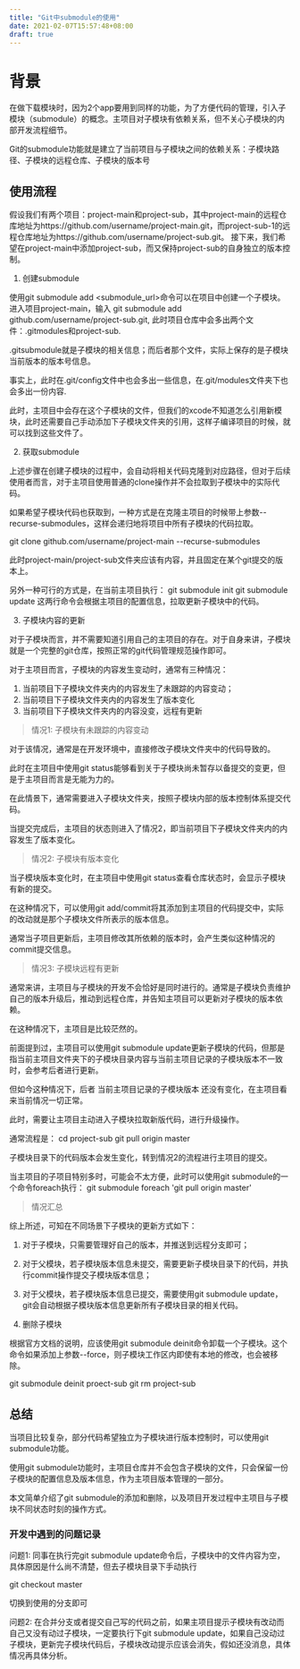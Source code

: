 ```yaml
---
title: "Git中submodule的使用"
date: 2021-02-07T15:57:48+08:00
draft: true
---
```


# 背景
在做下载模块时，因为2个app要用到同样的功能，为了方便代码的管理，引入子模块（submodule）的概念。主项目对子模块有依赖关系，但不关心子模块的内部开发流程细节。

Git的submodule功能就是建立了当前项目与子模块之间的依赖关系：子模块路径、子模块的远程仓库、子模块的版本号

## 使用流程

假设我们有两个项目：project-main和project-sub，其中project-main的远程仓库地址为https://github.com/username/project-main.git，而project-sub-1的远程仓库地址为https://github.com/username/project-sub.git。
接下来，我们希望在project-main中添加project-sub，而又保持project-sub的自身独立的版本控制。

1. 创建submodule

使用git submodule add <submodule_url>命令可以在项目中创建一个子模块。进入项目project-main，输入
git submodule add github.com/username/project-sub.git,
此时项目仓库中会多出两个文件：.gitmodules和project-sub.

.gitsubmodule就是子模块的相关信息；而后者那个文件，实际上保存的是子模块当前版本的版本号信息。

事实上，此时在.git/config文件中也会多出一些信息，在.git/modules文件夹下也会多出一份内容.

此时，主项目中会存在这个子模块的文件，但我们的xcode不知道怎么引用新模块，此时还需要自己手动添加下子模块文件夹的引用，这样子编译项目的时候，就可以找到这些文件了。

2. 获取submodule

上述步骤在创建子模块的过程中，会自动将相关代码克隆到对应路径，但对于后续使用者而言，对于主项目使用普通的clone操作并不会拉取到子模块中的实际代码。

如果希望子模块代码也获取到，一种方式是在克隆主项目的时候带上参数--recurse-submodules，这样会递归地将项目中所有子模块的代码拉取。

git clone github.com/username/project-main --recurse-submodules

此时project-main/project-sub文件夹应该有内容，并且固定在某个git提交的版本上。

另外一种可行的方式是，在当前主项目执行：
git submodule init
git submodule update
这两行命令会根据主项目的配置信息，拉取更新子模块中的代码。

3. 子模块内容的更新

对于子模块而言，并不需要知道引用自己的主项目的存在。对于自身来讲，子模块就是一个完整的git仓库，按照正常的git代码管理规范操作即可。

对于主项目而言，子模块的内容发生变动时，通常有三种情况：
1. 当前项目下子模块文件夹内的内容发生了未跟踪的内容变动；
2. 当前项目下子模块文件夹内的内容发生了版本变化
3. 当前项目下子模块文件夹内的内容没变，远程有更新

> 情况1: 子模块有未跟踪的内容变动

对于该情况，通常是在开发环境中，直接修改子模块文件夹中的代码导致的。

此时在主项目中使用git status能够看到关于子模块尚未暂存以备提交的变更，但是于主项目而言是无能为力的。

在此情景下，通常需要进入子模块文件夹，按照子模块内部的版本控制体系提交代码。

当提交完成后，主项目的状态则进入了情况2，即当前项目下子模块文件夹内的内容发生了版本变化。

> 情况2: 子模块有版本变化

当子模块版本变化时，在主项目中使用git status查看仓库状态时，会显示子模块有新的提交。

在这种情况下，可以使用git add/commit将其添加到主项目的代码提交中，实际的改动就是那个子模块文件所表示的版本信息。

通常当子项目更新后，主项目修改其所依赖的版本时，会产生类似这种情况的commit提交信息。

> 情况3: 子模块远程有更新

通常来讲，主项目与子模块的开发不会恰好是同时进行的。通常是子模块负责维护自己的版本升级后，推动到远程仓库，并告知主项目可以更新对子模块的版本依赖。

在这种情况下，主项目是比较茫然的。

前面提到过，主项目可以使用git submodule update更新子模块的代码，但那是指当前主项目文件夹下的子模块目录内容与当前主项目记录的子模块版本不一致时，会参考后者进行更新。

但如今这种情况下，后者 当前主项目记录的子模块版本 还没有变化，在主项目看来当前情况一切正常。

此时，需要让主项目主动进入子模块拉取新版代码，进行升级操作。

通常流程是：
cd project-sub
git pull origin master

子模块目录下的代码版本会发生变化，转到情况2的流程进行主项目的提交。

当主项目的子项目特别多时，可能会不太方便，此时可以使用git submodule的一个命令foreach执行：
git submodule foreach 'git pull origin master'

> 情况汇总

综上所述，可知在不同场景下子模块的更新方式如下：
1. 对于子模块，只需要管理好自己的版本，并推送到远程分支即可；
2. 对于父模块，若子模块版本信息未提交，需要更新子模块目录下的代码，并执行commit操作提交子模块版本信息；
3. 对于父模块，若子模块版本信息已提交，需要使用git submodule update，git会自动根据子模块版本信息更新所有子模块目录的相关代码。

4. 删除子模块

根据官方文档的说明，应该使用git submodule deinit命令卸载一个子模块。这个命令如果添加上参数--force，则子模块工作区内即使有本地的修改，也会被移除。

git submodule deinit proect-sub
git rm project-sub

## 总结

当项目比较复杂，部分代码希望独立为子模块进行版本控制时，可以使用git submodule功能。

使用git submodule功能时，主项目仓库并不会包含子模块的文件，只会保留一份子模块的配置信息及版本信息，作为主项目版本管理的一部分。

本文简单介绍了git submodule的添加和删除，以及项目开发过程中主项目与子模块不同状态时刻的操作方式。

### 开发中遇到的问题记录

问题1: 同事在执行完git submodule update命令后，子模块中的文件内容为空，具体原因是什么尚不清楚，但去子模块目录下手动执行

git checkout master

切换到使用的分支即可

问题2: 在合并分支或者提交自己写的代码之前，如果主项目提示子模块有改动而自己又没有动过子模块，一定要执行下git submodule update，如果自己没动过子模块，更新完子模块代码后，子模块改动提示应该会消失，假如还没消息，具体情况再具体分析。
